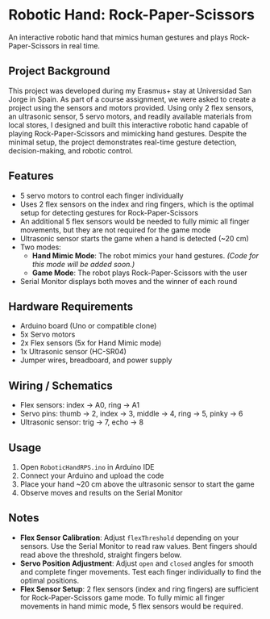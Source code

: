 # Robotic Hand: Rock-Paper-Scissors

An interactive robotic hand that mimics human gestures and plays Rock-Paper-Scissors in real time.


## Project Background

This project was developed during my Erasmus+ stay at Universidad San Jorge in Spain. As part of a course assignment, we were asked to create a project using the sensors and motors provided. Using only 2 flex sensors, an ultrasonic sensor, 5 servo motors, and readily available materials from local stores, I designed and built this interactive robotic hand capable of playing Rock-Paper-Scissors and mimicking hand gestures. Despite the minimal setup, the project demonstrates real-time gesture detection, decision-making, and robotic control.

## Features
- 5 servo motors to control each finger individually
- Uses 2 flex sensors on the index and ring fingers, which is the optimal setup for detecting gestures for Rock-Paper-Scissors
- An additional 5 flex sensors would be needed to fully mimic all finger movements, but they are not required for the game mode
- Ultrasonic sensor starts the game when a hand is detected (~20 cm)
- Two modes:
  - **Hand Mimic Mode**: The robot mimics your hand gestures. *(Code for this mode will be added soon.)*
  - **Game Mode**: The robot plays Rock-Paper-Scissors with the user
- Serial Monitor displays both moves and the winner of each round


## Hardware Requirements
- Arduino board (Uno or compatible clone)
- 5x Servo motors
- 2x Flex sensors (5x for Hand Mimic mode)
- 1x Ultrasonic sensor (HC-SR04)
- Jumper wires, breadboard, and power supply

## Wiring / Schematics

- Flex sensors: index → A0, ring → A1
- Servo pins: thumb → 2, index → 3, middle → 4, ring → 5, pinky → 6
- Ultrasonic sensor: trig → 7, echo → 8

## Usage
1. Open `RoboticHandRPS.ino` in Arduino IDE
2. Connect your Arduino and upload the code
3. Place your hand ~20 cm above the ultrasonic sensor to start the game
4. Observe moves and results on the Serial Monitor

## Notes
- **Flex Sensor Calibration**: Adjust `flexThreshold` depending on your sensors. Use the Serial Monitor to read raw values. Bent fingers should read above the threshold, straight fingers below.
- **Servo Position Adjustment**: Adjust `open` and `closed` angles for smooth and complete finger movements. Test each finger individually to find the optimal positions.
- **Flex Sensor Setup**: 2 flex sensors (index and ring fingers) are sufficient for Rock-Paper-Scissors game mode. To fully mimic all finger movements in hand mimic mode, 5 flex sensors would be required.


